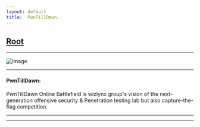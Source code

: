 ```yaml
---
layout: default
title:  PwnTillDawn.
---
```


<h2 class="menu-header" id="index"><a href="../../index.html">Root</a></h2>
<hr>

![image](https://R3D-Z3E.github.io/posts/ptd/images/pwntilldwn1.png)

* * *
<h4 class="menu-header" id="pwntilldawn">PwnTillDawn:</h4>
PwnTillDawn Online Battlefield is wizlynx group's vision of the next-generation offensive security & Penetration testing lab but also capture-the-flag competition.<hr>
<hr>

<!-- - [[Feb 12 2023]] [PwnDrive Academy](https://markuched13.github.io/posts/ptd/pwndriveacademy.html) `Weak Authentication, File Upload`
- [[Feb 12 2023]] [DOOMOPS](https://markuched13.github.io/posts/ptd/doomops.html) `[Not Authorized]`
- [[Feb 12 2023]] [ElMariachi-PC](https://markuched13.github.io/posts/ptd/elmariachipc.html) `ThinVNC`
- [[Feb 12 2023]] [Django](https://markuched13.github.io/posts/ptd/django.html) `FTP, PhpMyAdmin`
- [[Feb 12 2023]] [HollyWood](https://markuched13.github.io/posts/ptd/hollywood.html) `ActiveMQ`
- [[Feb 12 2023]] [MrBlue](https://markuched13.github.io/posts/ptd/mrblue.html) `Eternal Blue (MS17-010)`
- [[Feb 12 2023]] [IAmGroot](https://markuched13.github.io/posts/ptd/groot.html) `[Not Authorized]`
- [[Feb 12 2023]] [Seth-PC](https://markuched13.github.io/posts/ptd/sethpc.html) `[Not Authorized]`
- [[Feb 12 2023]] [DeCoCo-Server](https://markuched13.github.io/posts/ptd/decocoserver.html) `[Not Authorized]`
- [[Feb 13 2023]] [Juno](https://markuched13.github.io/posts/ptd/juno.html) `Reverse Engineering, Cryptography` 
- [[July 28 2023]] [Mr. Blue](https://sec-fortress.github.io/posts/ptd/posts/Mr.Blue.html) `MS017-010, Eternal Blue, Manual Exploitation`
- [[Sep. 04 2023]] [Morty](https://sec-fortress.github.io/posts/ptd/posts/morty.html) `Steganography, PhpMyAdmin 4.8.1, RCE`
- [[Sep. 06 2023]] [Stuntman Mike](https://sec-fortress.github.io/posts/ptd/posts/Stuntman%20Mike.html) `SSH Brute force, Sudo Privilege Escalation`
- [[Sep. 16 2023]] [Junior Dev](https://sec-fortress.github.io/posts/ptd/posts/JuniorDev.html) `Bruteforcing, Jenkins RCE, Pivoting, Python Command Injection`
- [[Nov. 06 2023]] [ElMariachi-PC](https://sec-fortress.github.io/posts/ptd/posts/ElMariachi-PC.html) `ThinVNC Authentication Bypass, RDP`
- [[Nov. 21 2023]] [Silence](https://sec-fortress.github.io/posts/ptd/posts/Silence.html) `LFI, Enumeration, Loops, Sudo Privilege Escalation` -->
